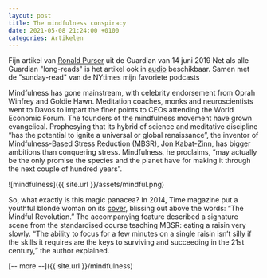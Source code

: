 ```yaml
---
layout: post
title: The mindfulness conspiracy
date: 2021-05-08 21:24:00 +0100
categories: Artikelen
---
```


 Fijn artikel van [Ronald Purser](https://www.theguardian.com/profile/ronald-purser) uit de Guardian van 14 juni 2019 Net als alle Guardian "long-reads" is het artikel ook in [audio](https://www.theguardian.com/news/audio/2019/jul/08/the-mindfulness-conspiracy-podcast) beschikbaar. Samen met de "sunday-read" van de NYtimes mijn favoriete podcasts

Mindfulness has gone mainstream, with celebrity endorsement from Oprah Winfrey and Goldie Hawn. Meditation coaches, monks and neuroscientists went to Davos to impart the finer points to CEOs attending the World Economic Forum. The founders of the mindfulness movement have grown evangelical. Prophesying that its hybrid of science and meditative discipline “has the potential to ignite a universal or global renaissance”, the inventor of Mindfulness-Based Stress Reduction (MBSR), [Jon Kabat-Zinn](https://www.theguardian.com/lifeandstyle/2017/oct/22/mindfulness-jon-kabat-zinn-depression-trump-grenfell), has bigger ambitions than conquering stress. Mindfulness, he proclaims, “may actually be the only promise the species and the planet have for making it through the next couple of hundred years”.

![mindfulness]({{ site.url }}/assets/mindful.png)

So, what exactly is this magic panacea? In 2014, Time magazine put a youthful blonde woman on its [cover](http://content.time.com/time/covers/0,16641,20140203,00.html), blissing out above the words: “The Mindful Revolution.” The accompanying feature described a signature scene from the standardised course teaching MBSR: eating a raisin very slowly. “The ability to focus for a few minutes on a single raisin isn’t silly if the skills it requires are the keys to surviving and succeeding in the 21st century,” the author explained.

[-- more --]({{ site.url }}/mindfulness)